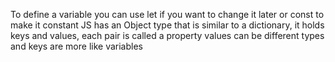 To define a variable you can use let if you want to change it later or const to make it constant
JS has an Object type that is similar to a dictionary, it holds keys and values, each pair is called a property values can be different types and keys are more like variables